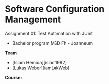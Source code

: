 # Software Configuration Management #

Assignment 01: Test Automation with JUnit

- Bachelor program MSD Fh - Joanneum


**Team**
- [Islam Hemida][islam1992]
- [Lukas Weber][iamLukWeb]


**Course:**
